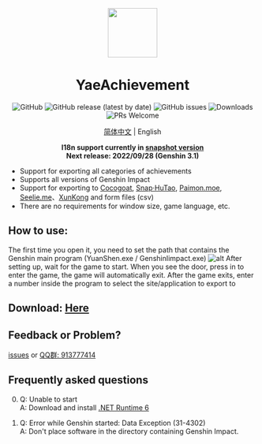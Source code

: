 <div align="center"><img width="100" src="https://github.com/HolographicHat/YaeAchievement/blob/master/icon.ico">

# YaeAchievement

![GitHub](https://img.shields.io/badge/License-GPL--3.0-brightgreen?style=flat-square) ![GitHub release (latest by date)](https://img.shields.io/github/v/release/HolographicHat/YaeAchievement?color=brightgreen&label=Release&style=flat-square) ![GitHub issues](https://img.shields.io/github/issues/HolographicHat/YaeAchievement?label=Issues&style=flat-square) ![Downloads](https://img.shields.io/github/downloads/HolographicHat/YaeAchievement/total?color=brightgreen&label=Downloads&style=flat-square) ![PRs Welcome](https://img.shields.io/badge/PRs-welcome-brightgreen.svg?style=flat-square)

[简体中文](README.md) | English
   
**I18n support currently in [snapshot version](https://github.com/HolographicHat/YaeAchievement/actions/)**   
**Next release: 2022/09/28 (Genshin 3.1)**
   
</div>

- Support for exporting all categories of achievements
- Supports all versions of Genshin Impact
- Support for exporting to [Cocogoat](https://cocogoat.work/achievement), [Snap·HuTao](https://github.com/DGP-Studio/Snap.HuTao), [Paimon.moe](https://paimon.moe/achievement/), [Seelie.me](https://seelie.me/achievements)、[XunKong](https://github.com/xunkong/xunkong) and form files (csv)
- There are no requirements for window size, game language, etc.

## How to use:
The first time you open it, you need to set the path that contains the Genshin main program (YuanShen.exe / GenshinIimpact.exe)
![alt](https://upload-bbs.mihoyo.com/upload/2022/04/06/165631158/e540a5a6d50cd5fdee19665435548e00_514247033566841954.jpg)
After setting up, wait for the game to start.
When you see the door, press in to enter the game, the game will automatically exit.
After the game exits, enter a number inside the program to select the site/application to export to

## Download: [Here](https://github.com/HolographicHat/YaeAchievement/releases/latest)

## Feedback or Problem?
[issues](https://github.com/HolographicHat/YaeAchievement/issues) or [QQ群: 913777414](https://qm.qq.com/cgi-bin/qm/qr?k=9UGz-chQVTjZa4b82RA_A41vIcBVNpms&jump_from=webapi)

## Frequently asked questions
0. Q: Unable to start   
   A: Download and install [.NET Runtime 6](https://dotnet.microsoft.com/en-us/download/dotnet/thank-you/runtime-6.0.8-windows-x64-installer)

1. Q: Error while Genshin started: Data Exception (31-4302)   
   A: Don't place software in the directory containing Genshin Impact.
  
